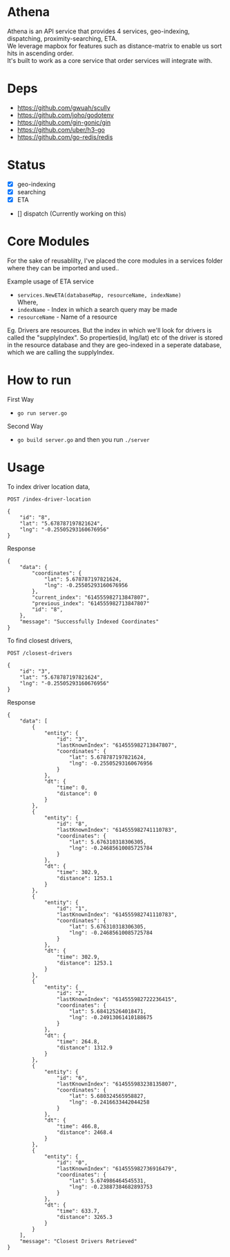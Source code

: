 # Athena

Athena is an API service that provides 4 services, geo-indexing, dispatching, proximity-searching, ETA. <br/>
We leverage mapbox for features such as distance-matrix to enable us sort hits in ascending order. <br/>
It's built to work as a core service that order services will integrate with. <br/>

# Deps
- https://github.com/gwuah/scully
- https://github.com/joho/godotenv
- https://github.com/gin-gonic/gin
- https://github.com/uber/h3-go
- https://github.com/go-redis/redis

# Status

- [x] geo-indexing
- [x] searching
- [x] ETA
- [] dispatch (Currently working on this)

# Core Modules

For the sake of reusablilty, I've placed the core modules in a services folder where they can be imported and used.. <br/>

Example usage of ETA service

- `services.NewETA(databaseMap, resourceName, indexName)`<br/>
  Where,
- `indexName` - Index in which a search query may be made
- `resourceName` - Name of a resource

Eg. Drivers are resources. But the index in which we'll look for drivers is called the "supplyIndex". So properties(id, lng/lat) etc of the driver is stored in the resource database and they are geo-indexed in a seperate database, which we are calling the supplyIndex.

# How to run

First Way

- `go run server.go`

Second Way

- `go build server.go` and then you run `./server`

# Usage

To index driver location data,

`POST /index-driver-location`

```
{
    "id": "8",
    "lat": "5.678787197821624",
    "lng": "-0.25505293160676956"
}
```

Response

```
{
    "data": {
        "coordinates": {
            "lat": 5.678787197821624,
            "lng": -0.25505293160676956
        },
        "current_index": "614555982713847807",
        "previous_index": "614555982713847807"
        "id": "8",
    },
    "message": "Successfully Indexed Coordinates"
}
```

To find closest drivers,

`POST /closest-drivers`

```
{
    "id": "3",
    "lat": "5.678787197821624",
    "lng": "-0.25505293160676956"
}
```

Response

```
{
    "data": [
        {
            "entity": {
                "id": "3",
                "lastKnownIndex": "614555982713847807",
                "coordinates": {
                    "lat": 5.678787197821624,
                    "lng": -0.25505293160676956
                }
            },
            "dt": {
                "time": 0,
                "distance": 0
            }
        },
        {
            "entity": {
                "id": "8",
                "lastKnownIndex": "614555982741110783",
                "coordinates": {
                    "lat": 5.676310318306305,
                    "lng": -0.24685610085725784
                }
            },
            "dt": {
                "time": 302.9,
                "distance": 1253.1
            }
        },
        {
            "entity": {
                "id": "1",
                "lastKnownIndex": "614555982741110783",
                "coordinates": {
                    "lat": 5.676310318306305,
                    "lng": -0.24685610085725784
                }
            },
            "dt": {
                "time": 302.9,
                "distance": 1253.1
            }
        },
        {
            "entity": {
                "id": "2",
                "lastKnownIndex": "614555982722236415",
                "coordinates": {
                    "lat": 5.684125264018471,
                    "lng": -0.24913061410188675
                }
            },
            "dt": {
                "time": 264.8,
                "distance": 1312.9
            }
        },
        {
            "entity": {
                "id": "6",
                "lastKnownIndex": "614555983238135807",
                "coordinates": {
                    "lat": 5.680324565958827,
                    "lng": -0.2416633442044258
                }
            },
            "dt": {
                "time": 466.8,
                "distance": 2468.4
            }
        },
        {
            "entity": {
                "id": "0",
                "lastKnownIndex": "614555982736916479",
                "coordinates": {
                    "lat": 5.674986464545531,
                    "lng": -0.23887384682893753
                }
            },
            "dt": {
                "time": 633.7,
                "distance": 3265.3
            }
        }
    ],
    "message": "Closest Drivers Retrieved"
}
```
